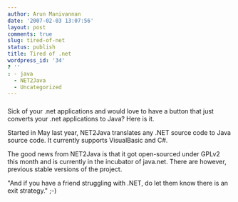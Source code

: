 ```yaml
---
author: Arun Manivannan
date: '2007-02-03 13:07:56'
layout: post
comments: true
slug: tired-of-net
status: publish
title: Tired of .net
wordpress_id: '34'
? ''
: - java
  - NET2Java
  - Uncategorized
---
```


###  [ ][1]

Sick of your .net applications and would love to have a button that just
converts your .net applications to Java? Here is it.

Started in May last year, NET2Java translates any .NET source code to Java
source code. It currently supports VisualBasic and C#.

The good news from NET2Java is that it got open-sourced under GPLv2 this month
and is currently in the incubator of java.net. There are however, previous
stable versions of the project.

"And if you have a friend struggling with .NET, do let them know there is an
exit strategy." ;-)

   [1]: http://beanpicks.blogspot.com/2007/01/tired-of-net.html

